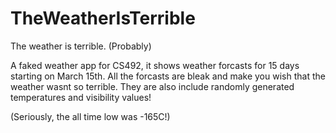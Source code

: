 # TheWeatherIsTerrible
The weather is terrible. (Probably)

A faked weather app for CS492, it shows weather forcasts for 15 days starting on March 15th.
All the forcasts are bleak and make you wish that the weather wasnt so terrible. 
They are also include randomly generated temperatures and visibility values!

(Seriously, the all time low was -165C!)
